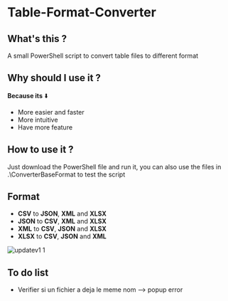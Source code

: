 # Table-Format-Converter
## What's this ?
A small PowerShell script to convert table files to different format
## Why should I use it ?
<strong>Because its</strong> ⬇️
+ More easier and faster
+ More intuitive
+ Have more feature
## How to use it ?
Just download the PowerShell file and run it, you can also use the files in .\ConverterBaseFormat to test the script
## Format
+ <strong>CSV</strong> to <strong>JSON</strong>, <strong>XML</strong> and <strong>XLSX</strong>
+ <strong>JSON</strong> to <strong>CSV</strong>, <strong>XML</strong> and <strong>XLSX</strong>
+ <strong>XML</strong> to <strong>CSV</strong>, <strong>JSON</strong> and <strong>XLSX</strong>
+ <strong>XLSX</strong> to <strong>CSV</strong>, <strong>JSON</strong> and <strong>XML</strong>

![updatev1 1](https://user-images.githubusercontent.com/94909482/211522864-b00f8a2f-077b-4eed-b8a2-aac253f25776.PNG)

## To do list
+ Verifier si un fichier a deja le meme nom --> popup error


